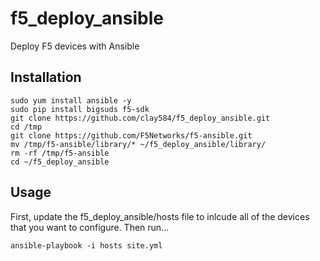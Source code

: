 # f5_deploy_ansible
Deploy F5 devices with Ansible

## Installation

	sudo yum install ansible -y
    sudo pip install bigsuds f5-sdk
    git clone https://github.com/clay584/f5_deploy_ansible.git
    cd /tmp
    git clone https://github.com/F5Networks/f5-ansible.git
    mv /tmp/f5-ansible/library/* ~/f5_deploy_ansible/library/
    rm -rf /tmp/f5-ansible
    cd ~/f5_deploy_ansible

## Usage

First, update the f5_deploy_ansible/hosts file to inlcude all of the devices that you want to configure.  Then run...

    ansible-playbook -i hosts site.yml
